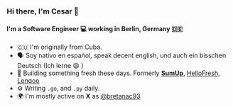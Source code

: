 ### Hi there, I'm Cesar 👋

#### I'm a Software Engineer :computer: working in Berlin, Germany :de:

- :cuba: I'm originally from Cuba.
- :speaking_head: Soy nativo en español, speak decent english, und auch ein bisschen Deutsch (Ich lerne :smile: ) 
- :scroll: Building something fresh these days. Formerly [**SumUp**](https://www.sumup.com/en-us/), [HelloFresh](https://www.hellofresh.com/), [Lengoo](https://www.lengoo.com/)
- ⚙️ Writing `.go`, and `.py` daily.
- 🌍 I'm mostly active on **X** as [@bretanac93](https://x.com/bretanac93)

